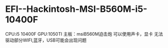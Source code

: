 # EFI--Hackintosh-MSI-B560M-i5-10400F
CPU:i5 10400F 
GPU:1050TI 
主板：msiB560M迫击炮
可以使用声卡，显卡
无法驱动部分WIFI,蓝牙，USB可能会出现问题
